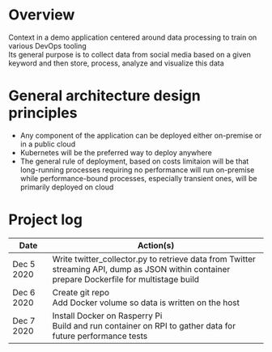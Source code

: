 # Overview
Context in a demo application centered around data processing to train on various DevOps tooling  
Its general purpose is to collect data from social media based on a given keyword and then store, process, analyze and visualize this data

# General architecture design principles 
- Any component of the application can be deployed either on-premise or in a public cloud
- Kubernetes will be the preferred way to deploy anywhere
- The general rule of deployment, based on costs limitaion will be that long-running processes requiring no performance will run on-premise while performance-bound processes, especially transient ones, will be primarily deployed on cloud

# Project log
Date|Action(s)
---|---
Dec 5 2020|Write twitter_collector.py to retrieve data from Twitter streaming API, dump as JSON within container<br/>prepare Dockerfile for multistage build
Dec 6 2020|Create git repo<br/>Add Docker volume so data is written on the host
Dec 7 2020|Install Docker on Rasperry Pi<br/>Build and run container on RPI to gather data for future performance tests
